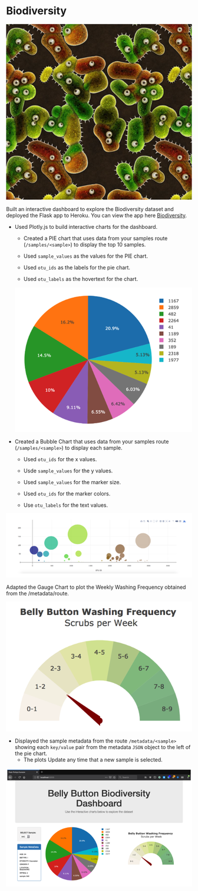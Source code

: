 # Biodiversity
![1-Logo](Belly_Button_Biodiversity/Images/pic5.jpg	)

Built an interactive dashboard to explore the Biodiversity dataset and deployed the Flask app to Heroku. You can view the app here [Biodiversity](https://biodiversity123.herokuapp.com/).

- Used Plotly.js to build interactive charts for the dashboard.
    - Created a PIE chart that uses data from your samples route (`/samples/<sample>`) to display the top 10 samples.


    - Used `sample_values` as the values for the PIE chart.


    - Used `otu_ids` as the labels for the pie chart.


    - Used `otu_labels` as the hovertext for the chart.
    
    ![1-Logo](Belly_Button_Biodiversity/Images/pic2.jpg)
    

- Created a Bubble Chart that uses data from your samples route (`/samples/<sample>`) to display each sample.


     - Used `otu_ids` for the x values.


     - Usde `sample_values` for the y values.


     - Used `sample_values` for the marker size.


     - Used `otu_ids` for the marker colors.


     - Use `otu_labels` for the text values.
     
 ![1-Logo](Belly_Button_Biodiversity/Images/pic4.jpg	)
 
Adapted the Gauge Chart to plot the Weekly Washing Frequency obtained from the /metadata/<sample>route. 
  
![1-Logo](Belly_Button_Biodiversity/Images/pic1.jpg	) 
 
 
 
- Displayed the sample metadata from the route `/metadata/<sample>` showing each `key/value` pair from the metadata `JSON` object to the left of the pie chart.
     - The plots Update any time that a new sample is selected.
     
![1-Logo](Belly_Button_Biodiversity/Images/pic3.jpg)


